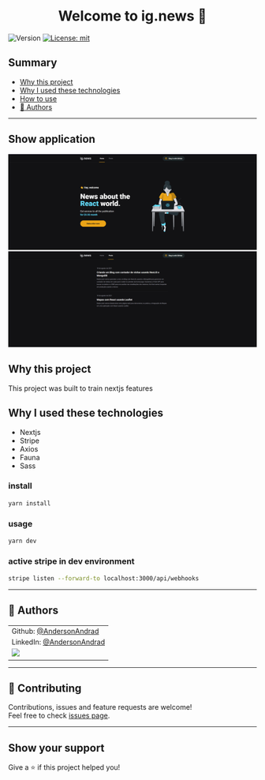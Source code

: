 <h1 align="center">Welcome to ig.news 👋</h1>
<p>
  <img alt="Version" src="https://img.shields.io/badge/version-1.0.0-blue.svg?cacheSeconds=2592000" />
  <a href="#" target="_blank">
    <img alt="License: mit" src="https://img.shields.io/badge/License-mit-yellow.svg" />
  </a>
</p>



## Summary

- [Why this project](#why-this-project)
- [Why I used these technologies](#why-i-used-these-technologies)
- [How to use](#how-to-use)
- [👤 Authors](#👤-Authors)

---------------------------------------
## Show application
<img alt="Version" src="https://raw.githubusercontent.com/AndersonAndrad/course-ignite-rocketseat-frontend-module03-nextjs/main/images_documantation/home.png" />

<img alt="Version" src="https://raw.githubusercontent.com/AndersonAndrad/course-ignite-rocketseat-frontend-module03-nextjs/main/images_documantation/posts.png" />

## Why this project

This project was built to train nextjs features

## Why I used these technologies

- Nextjs
- Stripe
- Axios
- Fauna
- Sass

### install

```sh
yarn install
```

### usage

```sh
yarn dev
```
### active stripe in dev environment

```sh
stripe listen --forward-to localhost:3000/api/webhooks
```
-----------------------

## 👤 Authors

|                                                              |
| :----------------------------------------------------------- |
| Github: [@AndersonAndrad](https://github.com/AndersonAndrad) |
| LinkedIn: [@AndersonAndrad](https://linkedin.com/in/AndersonAndrad) |
| <img src="https://avatars0.githubusercontent.com/u/31743641?s=400&u=b6d9e1c428279846440325b0fae90f4b9c4d1d98&v=4" width="110"> |

--------------

## 🤝 Contributing

Contributions, issues and feature requests are welcome!<br />Feel free to check [issues page](https://github.com/AndersonAndrad/course-ignite-rocketseat-frontend-module03-nextjs/issues). 

------------------------------

## Show your support

Give a ⭐️ if this project helped you!
